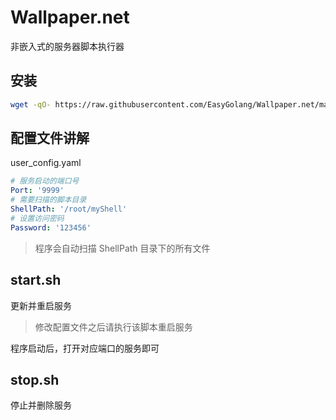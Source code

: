 # Wallpaper.net

非嵌入式的服务器脚本执行器

## 安装

```bash
wget -qO- https://raw.githubusercontent.com/EasyGolang/Wallpaper.net/main/_shell/install_webhook.sh | bash
```

## 配置文件讲解

user_config.yaml

```yaml
# 服务启动的端口号
Port: '9999'
# 需要扫描的脚本目录
ShellPath: '/root/myShell'
# 设置访问密码
Password: '123456'
```

> 程序会自动扫描 ShellPath 目录下的所有文件

## start.sh

更新并重启服务

> 修改配置文件之后请执行该脚本重启服务

程序启动后，打开对应端口的服务即可

## stop.sh

停止并删除服务
